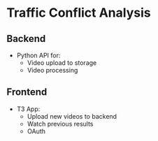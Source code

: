 # Traffic Conflict Analysis

## Backend

- Python API for:
  - Video upload to storage
  - Video processing


## Frontend
- T3 App:
  - Upload new videos to backend
  - Watch previous results
  - OAuth 

